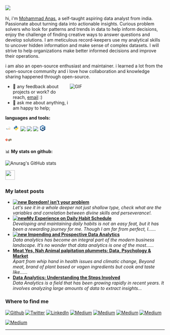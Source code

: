 <img src="https://capsule-render.vercel.app/api?type=waving&color=0d2b38&height=230&section=header&text=Mohammad%20Anas&fontSize=70&animation=fadeIn&fontAlignY=38&desc=Welcome%20to%20my%20GitHub%20Profile%20and%20Repo!&descAlignY=51&Align=62&fontColor=ffffff" width="1100">


hi, i'm [Mohammad Anas](https://mohammadanas5.github.io/DataPortfolio/), a self-taught aspiring data analyst from india. Passionate about turning data into actionable insights. Curious problem solvers who look for patterns and trends in data to help inform decisions, enjoy the challenge of finding creative ways to answer questions and develop solutions. I am meticulous record-keepers use my analytical skills to uncover hidden information and make sense of complex datasets. I will strive to help organizations make better informed decisions and improve their operations.

i am also an open-source enthusiast and maintainer. i learned a lot from the open-source community and i love how collaboration and knowledge sharing happened through open-source.


  <img align="right" alt="GIF" src="https://github.com/abhisheknaiidu/abhisheknaiidu/blob/master/code.gif?raw=true" width="300" height="320" />
  
- 💼 any feedback about projects or work? do reach, [email](mailto:anassiddiqui634@gmail.com) :)
- 💬 ask me about anything, i am happy to help;

**languages and tools:**  

<code><img height="20" src="https://raw.githubusercontent.com/github/explore/80688e429a7d4ef2fca1e82350fe8e3517d3494d/topics/mysql/mysql.png"></code>
<code><img height="20" src="https://raw.githubusercontent.com/github/explore/80688e429a7d4ef2fca1e82350fe8e3517d3494d/topics/python/python.png"></code>
<code><img height="20" src="https://i0.wp.com/sybyl.com/wp-content/uploads/2019/11/Tableau-Logo-for-website.jpg?ssl=1"></code>
<code><img height="20" src="https://upload.wikimedia.org/wikipedia/commons/thumb/3/34/Microsoft_Office_Excel_%282019%E2%80%93present%29.svg/2203px-Microsoft_Office_Excel_%282019%E2%80%93present%29.svg.png"></code>
<code><img height="20" src="https://ultimateqa.com/wp-content/uploads/2018/04/selenium-webdriver-logo.png"></code>
<code><img height="20" src="https://raw.githubusercontent.com/github/explore/80688e429a7d4ef2fca1e82350fe8e3517d3494d/topics/cpp/cpp.png"></code>

<code><img height="20" src="https://raw.githubusercontent.com/github/explore/80688e429a7d4ef2fca1e82350fe8e3517d3494d/topics/git/git.png"></code>

📊 **My stats on github:**
<!--START_SECTION:waka-->


![Anurag's GitHub stats](https://github-readme-stats.vercel.app/api?username=MohammadAnas5&show_icons=true&theme=rose_pine)


<!--END_SECTION:waka-->
<a href="https://twitter.com/your-twitter-handle">
  <img src="https://img.icons8.com/color/48/000000/twitter--v1.png" width="30px" height="30px"/>
</a>
<h3>My latest posts</h3>
<ul>
  <li><a href="https://medium.com/@anassiddiqui634/boredom-isnt-your-problem-f78b7a72ab6e"><b><img src="https://emojipedia-us.s3.dualstack.us-west-1.amazonaws.com/thumbs/240/apple/237/fire_1f525.png" width="20" alt="new" /> Boredom! isn’t your problem</b></a><br/><i>Let's see it in a whole deeper not just shallow type, check what are the variables and correlation between divine skills and perseverance!.</i></li>
  <li><a href="https://medium.com/@anassiddiqui634/my-experience-on-daily-habit-schedule-30cc320b1533"><b><img src="https://emojipedia-us.s3.dualstack.us-west-1.amazonaws.com/thumbs/240/apple/237/fire_1f525.png" width="20" alt="new" />My Experience on Daily Habit Schedule</b></a><br/><i>Developing and maintaining daily habits is not an easy feat, but it has been a rewarding journey for me. Though I am far from perfect, I……</i></li>
    <li><a href="https://medium.com/@anassiddiqui634/impending-and-prospective-data-analytics-9c3d0d40efc9"><b><img src="https://emojipedia-us.s3.dualstack.us-west-1.amazonaws.com/thumbs/240/apple/237/fire_1f525.png" width="20" alt="new" /> Impending and Prospective Data Analytics</b></a><br/><i>Data analytics has become an integral part of the modern business landscape. It’s no wonder that data analytics is one of the most……</i></li>
  <li><a href="https://medium.com/@anassiddiqui634/meat-yes-nah-animal-palpitation-plummets-data-psychology-market-18a6858cfae5"><b>Meat Yes, Nah Animal palpitation plummets: Data, Psychology & Market</b></a><br/><i>Apart from whip hand in health issues and climatic change, Beyond meat, brand of plant based or vagen ingredients but cook and taste like……</i></li>
  <li><a href="https://medium.com/@anassiddiqui634/data-analytics-understanding-the-steps-involved-bd3ab6f6a434"><b>Data Analytics: Understanding the Steps Involved</b></a><br/><i>Data Analytics is a field that has been growing rapidly in recent years. It involves analyzing large amounts of data to extract insights…</i></li>
</ul>

<h3>Where to find me</h3>
<p><a href="https://github.com/MohammadAnas5" target="_blank"><img alt="Github" src="https://img.shields.io/badge/GitHub-%2312100E.svg?&style=for-the-badge&logo=Github&logoColor=white" /></a> <a href="https://twitter.com/Guibz16" target="_blank"><img alt="Twitter" src="https://img.shields.io/badge/twitter-%231DA1F2.svg?&style=for-the-badge&logo=twitter&logoColor=white" /></a> <a href="https://www.linkedin.com/in/mohammadanas634" target="_blank"><img alt="LinkedIn" src="https://img.shields.io/badge/linkedin-%230077B5.svg?&style=for-the-badge&logo=linkedin&logoColor=white" /></a> <a href="https://medium.com/@anassiddiqui634" target="_blank"><img alt="Medium" src="https://img.shields.io/badge/medium-%2312100E.svg?&style=for-the-badge&logo=medium&logoColor=white" /></a>
<a href="https://www.kaggle.com/anas123siddiqui" target="_blank"><img height="29" width="80" alt="Medium" src="https://logodix.com/logo/1078480.png" /></a>
<a href="https://www.hackerrank.com/anassiddiqui634" target="_blank"><img height="29" width="120" alt="Medium" src="https://techpoint.org/wp-content/uploads/2020/03/HackerRank-Logo-300-2.png" /></a>
<a href="https://public.tableau.com/app/profile/mohammad.anas7614" target="_blank"><img height="35" width="120" alt="Medium" src="https://miro.medium.com/max/1400/0*ulR1delFD1IZmJIS." /></a>

<a href="https://mohammadanas5.github.io/DataPortfolio/" target="_blank"><img height="29" width="120" alt="Medium" src="https://p.kindpng.com/picc/s/238-2384314_circle-hd-png-download.png" /></a>

</p>

------------

